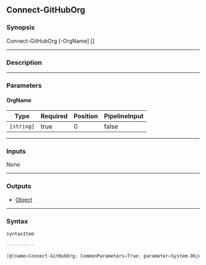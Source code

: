 Connect-GitHubOrg
-----------------

### Synopsis

Connect-GitHubOrg [-OrgName] <string> [<CommonParameters>]

---

### Description

---

### Parameters
#### **OrgName**

|Type      |Required|Position|PipelineInput|
|----------|--------|--------|-------------|
|`[string]`|true    |0       |false        |

---

### Inputs
None

---

### Outputs
* [Object](https://learn.microsoft.com/en-us/dotnet/api/System.Object)

---

### Syntax
```PowerShell
syntaxItem
```
```PowerShell
----------
```
```PowerShell
{@{name=Connect-GitHubOrg; CommonParameters=True; parameter=System.Object[]}}
```
